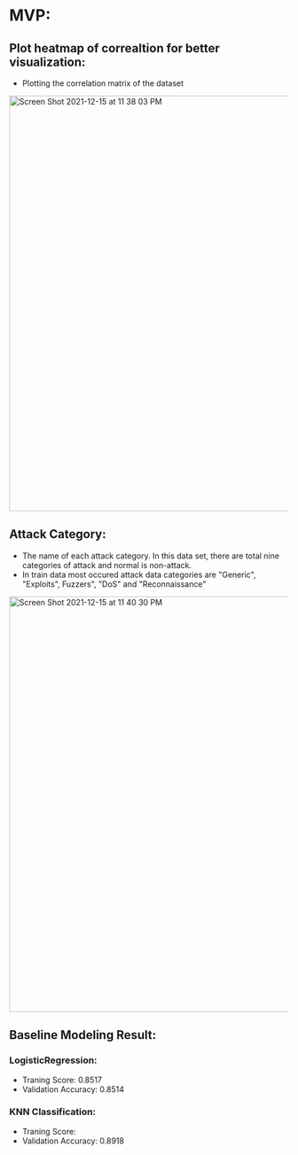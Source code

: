 # MVP:


## Plot heatmap of correaltion for better visualization:
* Plotting the correlation matrix of the dataset

<img width="750" alt="Screen Shot 2021-12-15 at 11 38 03 PM" src="https://user-images.githubusercontent.com/89771282/146261380-7abca0de-aa3b-4f33-9ce9-41273467e2ca.png">


## Attack Category:
* The name of each attack category. In this
data set, there are total nine categories of attack and normal is non-attack.
* In train data most occured attack data categories are "Generic", "Exploits", Fuzzers", "DoS" and "Reconnaissance"

<img width="750" alt="Screen Shot 2021-12-15 at 11 40 30 PM" src="https://user-images.githubusercontent.com/89771282/146261734-b8ebe6ae-483e-46e5-8251-603833bbd359.png">


## Baseline Modeling Result:

### LogisticRegression:
* Traning Score: 0.8517
* Validation Accuracy: 0.8514

### KNN Classification:
* Traning Score: 
* Validation Accuracy: 0.8918
